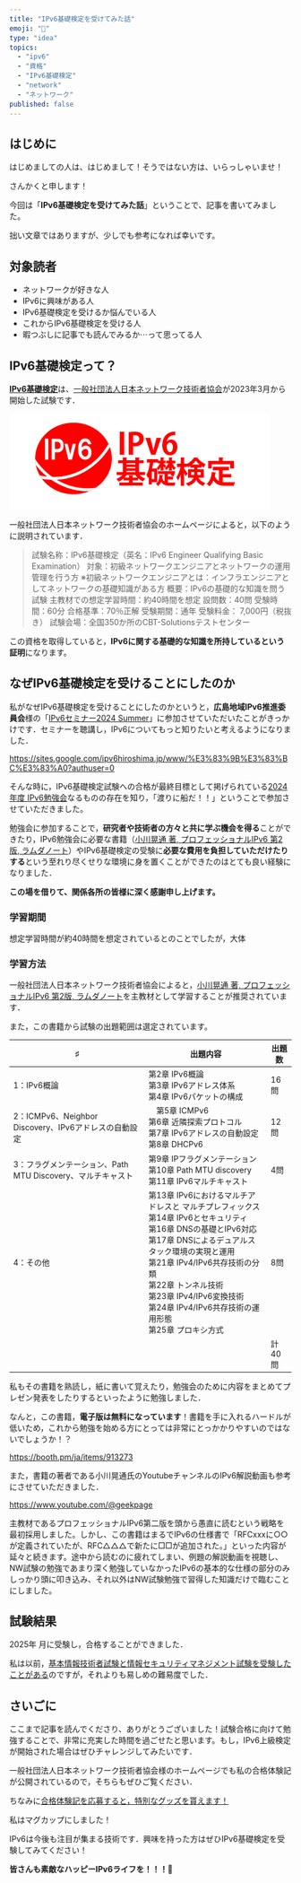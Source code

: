 ```yaml
---
title: "IPv6基礎検定を受けてみた話"
emoji: "🌸"
type: "idea"
topics:
  - "ipv6"
  - "資格"
  - "IPv6基礎検定"
  - "network"
  - "ネットワーク"
published: false
---
```


## はじめに

はじめましての人は、はじめまして！そうではない方は、いらっしゃいませ！

さんかくと申します！

今回は「**IPv6基礎検定を受けてみた話**」ということで、記事を書いてみました。

拙い文章ではありますが、少しでも参考になれば幸いです。

## 対象読者

- ネットワークが好きな人
- IPv6に興味がある人
- IPv6基礎検定を受けるか悩んでいる人
- これからIPv6基礎検定を受ける人
- 暇つぶしに記事でも読んでみるか⋯って思ってる人

## IPv6基礎検定って？

[**IPv6基礎検定**](https://network-engineer.jp/ipv6basic)は、[一般社団法人日本ネットワーク技術者協会](https://network-engineer.jp/)が2023年3月から開始した試験です．

![](/images/sankakuipv6/IPv6basic.png)

一般社団法人日本ネットワーク技術者協会のホームページによると，以下のように説明されています．

> 試験名称：IPv6基礎検定（英名：IPv6 Engineer Qualifying Basic Examination）
> 対象：初級ネットワークエンジニアとネットワークの運用管理を行う方
> ※初級ネットワークエンジニアとは：インフラエンジニアとしてネットワークの基礎知識がある方
> 概要：IPv6の基礎的な知識を問う試験
> 主教材での想定学習時間：約40時間を想定
> 設問数：40問
> 受験時間：60分
> 合格基準：70％正解
> 受験期間：通年
> 受験料金： 7,000円（税抜き）
> 試験会場：全国350か所のCBT-Solutionsテストセンター

この資格を取得していると，**IPv6に関する基礎的な知識を所持しているという証明**になります。

## なぜIPv6基礎検定を受けることにしたのか

私がなぜIPv6基礎検定を受けることにしたのかというと，**広島地域IPv6推進委員会**様の「[IPv6セミナー2024 Summer](https://www.ipv6hiroshima.jp/%E3%82%BB%E3%83%9F%E3%83%8A%E3%83%BC%E3%82%A4%E3%83%99%E3%83%B3%E3%83%88/ipv6%E3%82%BB%E3%83%9F%E3%83%8A%E3%83%BC2024summer)」に参加させていただいたことがきっかけです．セミナーを聴講し，IPv6についてもっと知りたいと考えるようになりました．

https://sites.google.com/ipv6hiroshima.jp/www/%E3%83%9B%E3%83%BC%E3%83%A0?authuser=0

そんな時に，IPv6基礎検定試験への合格が最終目標として掲げられている[2024年度 IPv6勉強会](https://sites.google.com/ipv6hiroshima.jp/www/%E3%82%BB%E3%83%9F%E3%83%8A%E3%83%BC%E3%82%A4%E3%83%99%E3%83%B3%E3%83%88/2024%E5%B9%B4%E5%BA%A6ipv6%E5%8B%89%E5%BC%B7%E4%BC%9Aipv6%E5%9F%BA%E7%A4%8E%E6%A4%9C%E5%AE%9A%E5%8F%97%E9%A8%93%E6%94%AF%E6%8F%B4)なるものの存在を知り，「渡りに船だ！！」ということで参加させていただきました。

勉強会に参加することで，**研究者や技術者の方々と共に学ぶ機会を得る**ことができたり，IPv6勉強会に必要な書籍（[小川晃通 著, プロフェッショナルIPv6 第2版, ラムダノート](https://www.amazon.co.jp/dp/4908686114)）やIPv6基礎検定の受験に**必要な費用を負担していただけたりする**という至れり尽くせりな環境に身を置くことができたのはとても良い経験になりました．

**この場を借りて、関係各所の皆様に深く感謝申し上げます。**

### 学習期間

想定学習時間が約40時間を想定されているとのことでしたが，大体







### 学習方法

一般社団法人日本ネットワーク技術者協会によると，[小川晃通 著, プロフェッショナルIPv6 第2版, ラムダノート](https://www.amazon.co.jp/dp/4908686114)を主教材として学習することが推奨されています．

また，この書籍から試験の出題範囲は選定されています。

| ♯ | 出題内容 | 出題数 |
|---|----------|--------|
| 1：IPv6概論 | 第2章 IPv6概論<br>第3章 IPv6アドレス体系<br>第4章 IPv6パケットの構成 | 16問 |
| 2：ICMPv6、Neighbor Discovery、IPv6アドレスの自動設定 |　第5章 ICMPv6<br>第6章 近隣探索プロトコル<br>第7章 IPv6アドレスの自動設定<br>第8章 DHCPv6 | 12問 |
| 3：フラグメンテーション、Path MTU Discovery、マルチキャスト | 第9章 IPフラグメンテーション<br>第10章 Path MTU discovery<br>第11章 IPv6マルチキャスト | 4問 |
| 4：その他 | 第13章 IPv6におけるマルチアドレスと マルチプレフィックス<br>第14章 IPv6とセキュリティ<br>第16章 DNSの基礎とIPv6対応<br>第17章 DNSによるデュアルスタック環境の実現と運用<br>第21章 IPv4/IPv6共存技術の分類<br>第22章 トンネル技術<br>第23章 IPv4/IPv6変換技術<br>第24章 IPv4/IPv6共存技術の運用形態<br>第25章 プロキシ方式 | 8問 |
|   |  | 計40問 |

私もその書籍を熟読し，紙に書いて覚えたり，勉強会のために内容をまとめてプレゼン発表をしたりするといったように勉強しました．

なんと，この書籍，**電子版は無料になっています**！書籍を手に入れるハードルが低いため，これから勉強を始める方にとっては非常にとっかかりやすいのではないでしょうか！？

https://booth.pm/ja/items/913273


また，書籍の著者である小川晃通氏のYoutubeチャンネルのIPv6解説動画も参考にさせていただきました．

https://www.youtube.com/@geekpage






主教材であるプロフェッショナルIPv6第二版を頭から愚直に読むという戦略を最初採用しました。しかし、この書籍はまるでIPv6の仕様書で「RFCxxxに○○が定義されていたが、RFC△△△で新たに□□が追加された。」といった内容が延々と続きます。途中から読むのに疲れてしまい、例題の解説動画を視聴し、NW試験の勉強であまり深く勉強していなかったIPv6の基本的な仕様の部分のみしっかり頭に叩き込み、それ以外はNW試験勉強で習得した知識だけで臨むことにしました。











## 試験結果

2025年 月に受験し，合格することができました．



私は以前，[基本情報技術者試験と情報セキュリティマネジメント試験を受験したことがある](https://zenn.dev/joho0724/articles/sankaku0724-newcreate1)のですが，それよりも易しめの難易度でした．


## さいごに

ここまで記事を読んでくださり、ありがとうございました！試験合格に向けて勉強することで、非常に充実した時間を過ごせたと思います。もし，IPv6上級検定が開始された場合はぜひチャレンジしてみたいです．

一般社団法人日本ネットワーク技術者協会様のホームページでも私の合格体験記が公開されているので，そちらもぜひご覧ください．






ちなみに[合格体験記を応募すると，特別なグッズを貰えます！](https://network-engineer.jp/apply)

私はマグカップにしました！



IPv6は今後も注目が集まる技術です．興味を持った方はぜひIPv6基礎検定を受験してみてください！

**皆さんも素敵なハッピーIPv6ライフを！！！🌸**
